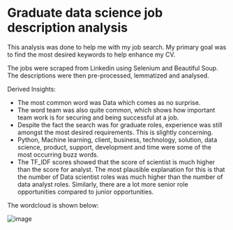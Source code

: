 # Graduate data science job description analysis
This analysis was done to help me with my job search. My primary goal was to find the most desired keywords to help enhance my CV.

The jobs were scraped from Linkedin using Selenium and Beautiful Soup. The descriptions were then pre-processed, lemmatized and analysed.

Derived Insights:
* The most common word was Data which comes as no surprise. 
* The word team was also quite common, which shows how important team work is for securing and being successful at a job. 
* Despite the fact the search was for graduate roles, experience was still amongst the most desired requirements. This is slightly concerning. 
* Python, Machine learning, client, business, technology, solution, data science, product, support, development and time were some of the most occurring buzz words.
* The TF_IDF scores showed that the score of scientist is much higher than the score for analyst. The most plausible explanation for this is that the number of Data scientist roles was much higher than the number of data analyst roles. Similarly, there are a lot more senior role opportunities compared to junior opportunities.

The wordcloud is shown below:


![image](https://user-images.githubusercontent.com/26760537/171501944-ef015895-9fed-4601-88fb-4f06e5d729d0.png)
